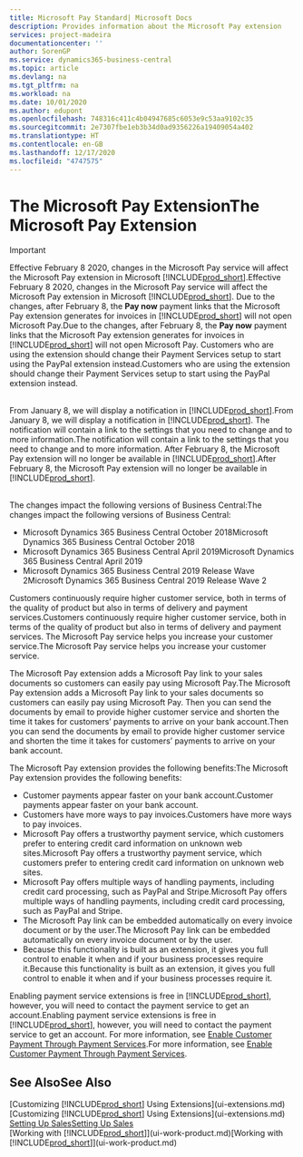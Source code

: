 ```yaml
---
title: Microsoft Pay Standard| Microsoft Docs
description: Provides information about the Microsoft Pay extension
services: project-madeira
documentationcenter: ''
author: SorenGP
ms.service: dynamics365-business-central
ms.topic: article
ms.devlang: na
ms.tgt_pltfrm: na
ms.workload: na
ms.date: 10/01/2020
ms.author: edupont
ms.openlocfilehash: 748316c411c4b04947685c6053e9c53aa9102c35
ms.sourcegitcommit: 2e7307fbe1eb3b34d0ad9356226a19409054a402
ms.translationtype: HT
ms.contentlocale: en-GB
ms.lasthandoff: 12/17/2020
ms.locfileid: "4747575"
---
```

# <a name="the-microsoft-pay-extension"></a><span data-ttu-id="f8f7d-103">The Microsoft Pay Extension</span><span class="sxs-lookup"><span data-stu-id="f8f7d-103">The Microsoft Pay Extension</span></span>

> [!IMPORTANT]
> <span data-ttu-id="f8f7d-104">Effective February 8 2020, changes in the Microsoft Pay service will affect the Microsoft Pay extension in Microsoft [!INCLUDE[prod_short](includes/prod_long.md)].</span><span class="sxs-lookup"><span data-stu-id="f8f7d-104">Effective February 8 2020, changes in the Microsoft Pay service will affect the Microsoft Pay extension in Microsoft [!INCLUDE[prod_short](includes/prod_long.md)].</span></span> <span data-ttu-id="f8f7d-105">Due to the changes, after February 8, the **Pay now** payment links that the Microsoft Pay extension generates for invoices in [!INCLUDE[prod_short](includes/prod_short.md)] will not open Microsoft Pay.</span><span class="sxs-lookup"><span data-stu-id="f8f7d-105">Due to the changes, after February 8, the **Pay now** payment links that the Microsoft Pay extension generates for invoices in [!INCLUDE[prod_short](includes/prod_short.md)] will not open Microsoft Pay.</span></span> <span data-ttu-id="f8f7d-106">Customers who are using the extension should change their Payment Services setup to start using the PayPal extension instead.</span><span class="sxs-lookup"><span data-stu-id="f8f7d-106">Customers who are using the extension should change their Payment Services setup to start using the PayPal extension instead.</span></span><br /></br>
>
> <span data-ttu-id="f8f7d-107">From January 8, we will display a notification in [!INCLUDE[prod_short](includes/prod_short.md)].</span><span class="sxs-lookup"><span data-stu-id="f8f7d-107">From January 8, we will display a notification in [!INCLUDE[prod_short](includes/prod_short.md)].</span></span> <span data-ttu-id="f8f7d-108">The notification will contain a link to the settings that you need to change and to more information.</span><span class="sxs-lookup"><span data-stu-id="f8f7d-108">The notification will contain a link to the settings that you need to change and to more information.</span></span> <span data-ttu-id="f8f7d-109">After February 8, the Microsoft Pay extension will no longer be available in [!INCLUDE[prod_short](includes/prod_short.md)].</span><span class="sxs-lookup"><span data-stu-id="f8f7d-109">After February 8, the Microsoft Pay extension will no longer be available in [!INCLUDE[prod_short](includes/prod_short.md)].</span></span><br /></br>
>
> <span data-ttu-id="f8f7d-110">The changes impact the following versions of Business Central:</span><span class="sxs-lookup"><span data-stu-id="f8f7d-110">The changes impact the following versions of Business Central:</span></span>
> - <span data-ttu-id="f8f7d-111">Microsoft Dynamics 365 Business Central October 2018</span><span class="sxs-lookup"><span data-stu-id="f8f7d-111">Microsoft Dynamics 365 Business Central October 2018</span></span>
> - <span data-ttu-id="f8f7d-112">Microsoft Dynamics 365 Business Central April 2019</span><span class="sxs-lookup"><span data-stu-id="f8f7d-112">Microsoft Dynamics 365 Business Central April 2019</span></span>
> - <span data-ttu-id="f8f7d-113">Microsoft Dynamics 365 Business Central 2019 Release Wave 2</span><span class="sxs-lookup"><span data-stu-id="f8f7d-113">Microsoft Dynamics 365 Business Central 2019 Release Wave 2</span></span>

<span data-ttu-id="f8f7d-114">Customers continuously require higher customer service, both in terms of the quality of product but also in terms of delivery and payment services.</span><span class="sxs-lookup"><span data-stu-id="f8f7d-114">Customers continuously require higher customer service, both in terms of the quality of product but also in terms of delivery and payment services.</span></span> <span data-ttu-id="f8f7d-115">The Microsoft Pay service helps you increase your customer service.</span><span class="sxs-lookup"><span data-stu-id="f8f7d-115">The Microsoft Pay service helps you increase your customer service.</span></span>

<span data-ttu-id="f8f7d-116">The Microsoft Pay extension adds a Microsoft Pay link to your sales documents so customers can easily pay using Microsoft Pay.</span><span class="sxs-lookup"><span data-stu-id="f8f7d-116">The Microsoft Pay extension adds a Microsoft Pay link to your sales documents so customers can easily pay using Microsoft Pay.</span></span> <span data-ttu-id="f8f7d-117">Then you can send the documents by email to provide higher customer service and shorten the time it takes for customers’ payments to arrive on your bank account.</span><span class="sxs-lookup"><span data-stu-id="f8f7d-117">Then you can send the documents by email to provide higher customer service and shorten the time it takes for customers’ payments to arrive on your bank account.</span></span>

<span data-ttu-id="f8f7d-118">The Microsoft Pay extension provides the following benefits:</span><span class="sxs-lookup"><span data-stu-id="f8f7d-118">The Microsoft Pay extension provides the following benefits:</span></span>
- <span data-ttu-id="f8f7d-119">Customer payments appear faster on your bank account.</span><span class="sxs-lookup"><span data-stu-id="f8f7d-119">Customer payments appear faster on your bank account.</span></span>
- <span data-ttu-id="f8f7d-120">Customers have more ways to pay invoices.</span><span class="sxs-lookup"><span data-stu-id="f8f7d-120">Customers have more ways to pay invoices.</span></span>
- <span data-ttu-id="f8f7d-121">Microsoft Pay offers a trustworthy payment service, which customers prefer to entering credit card information on unknown web sites.</span><span class="sxs-lookup"><span data-stu-id="f8f7d-121">Microsoft Pay offers a trustworthy payment service, which customers prefer to entering credit card information on unknown web sites.</span></span>
- <span data-ttu-id="f8f7d-122">Microsoft Pay offers multiple ways of handling payments, including credit card processing, such as PayPal and Stripe.</span><span class="sxs-lookup"><span data-stu-id="f8f7d-122">Microsoft Pay offers multiple ways of handling payments, including credit card processing, such as PayPal and Stripe.</span></span>
- <span data-ttu-id="f8f7d-123">The Microsoft Pay link can be embedded automatically on every invoice document or by the user.</span><span class="sxs-lookup"><span data-stu-id="f8f7d-123">The Microsoft Pay link can be embedded automatically on every invoice document or by the user.</span></span>
- <span data-ttu-id="f8f7d-124">Because this functionality is built as an extension, it gives you full control to enable it when and if your business processes require it.</span><span class="sxs-lookup"><span data-stu-id="f8f7d-124">Because this functionality is built as an extension, it gives you full control to enable it when and if your business processes require it.</span></span>

<span data-ttu-id="f8f7d-125">Enabling payment service extensions is free in [!INCLUDE[prod_short](includes/prod_short.md)], however, you will need to contact the payment service to get an account.</span><span class="sxs-lookup"><span data-stu-id="f8f7d-125">Enabling payment service extensions is free in [!INCLUDE[prod_short](includes/prod_short.md)], however, you will need to contact the payment service to get an account.</span></span> <span data-ttu-id="f8f7d-126">For more information, see [Enable Customer Payment Through Payment Services](sales-how-enable-payment-service-extensions.md).</span><span class="sxs-lookup"><span data-stu-id="f8f7d-126">For more information, see [Enable Customer Payment Through Payment Services](sales-how-enable-payment-service-extensions.md).</span></span>

## <a name="see-also"></a><span data-ttu-id="f8f7d-127">See Also</span><span class="sxs-lookup"><span data-stu-id="f8f7d-127">See Also</span></span>
<span data-ttu-id="f8f7d-128">[Customizing [!INCLUDE[prod_short](includes/prod_short.md)] Using Extensions](ui-extensions.md)</span><span class="sxs-lookup"><span data-stu-id="f8f7d-128">[Customizing [!INCLUDE[prod_short](includes/prod_short.md)] Using Extensions](ui-extensions.md)</span></span>  
[<span data-ttu-id="f8f7d-129">Setting Up Sales</span><span class="sxs-lookup"><span data-stu-id="f8f7d-129">Setting Up Sales</span></span>](sales-setup-sales.md)  
<span data-ttu-id="f8f7d-130">[Working with [!INCLUDE[prod_short](includes/prod_short.md)]](ui-work-product.md)</span><span class="sxs-lookup"><span data-stu-id="f8f7d-130">[Working with [!INCLUDE[prod_short](includes/prod_short.md)]](ui-work-product.md)</span></span>
